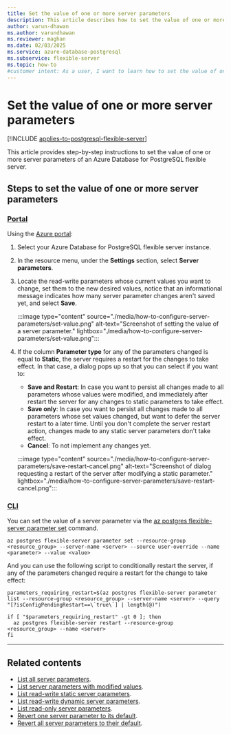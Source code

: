 ```yaml
---
title: Set the value of one or more server parameters
description: This article describes how to set the value of one or more server parameters of an Azure Database for PostgreSQL flexible server.
author: varun-dhawan
ms.author: varundhawan
ms.reviewer: maghan
ms.date: 02/03/2025
ms.service: azure-database-postgresql
ms.subservice: flexible-server
ms.topic: how-to
#customer intent: As a user, I want to learn how to set the value of one or more server parameters of an Azure Database for PostgreSQL flexible server.
---
```


# Set the value of one or more server parameters

[!INCLUDE [applies-to-postgresql-flexible-server](~/reusable-content/ce-skilling/azure/includes/postgresql/includes/applies-to-postgresql-flexible-server.md)]

This article provides step-by-step instructions to set the value of one or more server parameters of an Azure Database for PostgreSQL flexible server.

## Steps to set the value of one or more server parameters

### [Portal](#tab/portal-set-value)

Using the [Azure portal](https://portal.azure.com):

1. Select your Azure Database for PostgreSQL flexible server instance.

2. In the resource menu, under the **Settings** section, select **Server parameters**.

3. Locate the read-write parameters whose current values you want to change, set them to the new desired values, notice that an informational message indicates how many server parameter changes aren't saved yet, and select **Save**.

    :::image type="content" source="./media/how-to-configure-server-parameters/set-value.png" alt-text="Screenshot of setting the value of a server parameter." lightbox="./media/how-to-configure-server-parameters/set-value.png":::

4. If the column **Parameter type** for any of the parameters changed is equal to **Static**, the server requires a restart for the changes to take effect. In that case, a dialog pops up so that you can select if you want to:
    - **Save and Restart**: In case you want to persist all changes made to all parameters whose values were modified, and immediately after restart the server for any changes to static parameters to take effect.
    - **Save only**: In case you want to persist all changes made to all parameters whose set values changed, but want to defer the server restart to a later time. Until you don't complete the server restart action, changes made to any static server parameters don't take effect.
    - **Cancel**: To not implement any changes yet.

    :::image type="content" source="./media/how-to-configure-server-parameters/save-restart-cancel.png" alt-text="Screenshot of dialog requesting a restart of the server after modifying a static parameter." lightbox="./media/how-to-configure-server-parameters/save-restart-cancel.png":::

### [CLI](#tab/cli-set-value)

You can set the value of a server parameter via the [az postgres flexible-server parameter set](/cli/azure/postgres/flexible-server/parameter#az-postgres-flexible-server-parameter-set) command.

```azurecli-interactive
az postgres flexible-server parameter set --resource-group <resource_group> --server-name <server> --source user-override --name <parameter> --value <value>
```

And you can use the following script to conditionally restart the server, if any of the parameters changed require a restart for the change to take effect:

```azurecli-interactive
parameters_requiring_restart=$(az postgres flexible-server parameter list --resource-group <resource_group> --server-name <server> --query "[?isConfigPendingRestart==\`true\`] | length(@)")

if [ "$parameters_requiring_restart" -gt 0 ]; then
  az postgres flexible-server restart --resource-group <resource_group> --name <server>
fi
```

---

## Related contents

- [List all server parameters](how-to-server-parameters-list-all.md).
- [List server parameters with modified values](how-to-server-parameters-list-modified.md).
- [List read-write static server parameters](how-to-server-parameters-list-read-write-static.md).
- [List read-write dynamic server parameters](how-to-server-parameters-list-read-write-dynamic.md).
- [List read-only server parameters](how-to-server-parameters-list-read-only.md).
- [Revert one server parameter to its default](how-to-server-parameters-revert-one-default.md).
- [Revert all server parameters to their default](how-to-server-parameters-revert-all-default.md).
